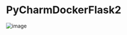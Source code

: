 # PyCharmDockerFlask2

![image](https://user-images.githubusercontent.com/72826068/113656605-38e28080-966a-11eb-997d-cf20655629ce.png)
